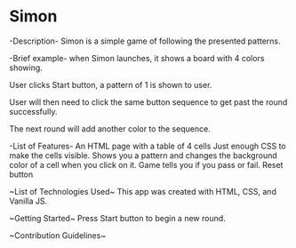 # Simon
-Description-
Simon is a simple game of following the presented patterns. 


-Brief example-
when Simon launches, it shows a board with 4 colors showing. 

User clicks Start button, a pattern of 1 is shown to user. 

User will then need to click the same button sequence to get past the round successfully.

The next round will add another color to the sequence.


-List of Features-
An HTML page with a table of 4 cells
Just enough CSS to make the cells visible.
Shows you a pattern and changes the background color of a cell when you click on it.
Game tells you if you pass or fail. 
Reset button

~List of Technologies Used~
This app was created with HTML, CSS, and Vanilla JS.

~Getting Started~
Press Start button to begin a new round.

~Contribution Guidelines~